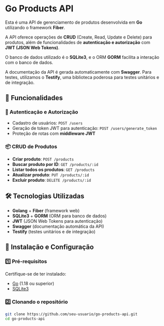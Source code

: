 # Go Products API

Esta é uma API de gerenciamento de produtos desenvolvida em **Go** utilizando o framework **Fiber**.

A API oferece operações de **CRUD** (Create, Read, Update e Delete) para produtos, além de funcionalidades de **autenticação e autorização** com **JWT (JSON Web Tokens)**.

O banco de dados utilizado é o **SQLite3**, e o ORM **GORM** facilita a interação com o banco de dados.

A documentação da API é gerada automaticamente com **Swagger**. Para testes, utilizamos o **Testify**, uma biblioteca poderosa para testes unitários e de integração.

## 🚀 Funcionalidades

### 🔐 Autenticação e Autorização
- Cadastro de usuários: `POST /users`
- Geração de token JWT para autenticação: `POST /users/generate_token`
- Proteção de rotas com **middleware JWT**

### 📦 CRUD de Produtos
- **Criar produto**: `POST /products`
- **Buscar produto por ID**: `GET /products/:id`
- **Listar todos os produtos**: `GET /products`
- **Atualizar produto**: `PUT /products/:id`
- **Excluir produto**: `DELETE /products/:id`

## 🛠 Tecnologias Utilizadas
- **Golang** + **Fiber** (framework web)
- **SQLite3** + **GORM** (ORM para banco de dados)
- **JWT** (JSON Web Tokens para autenticação)
- **Swagger** (documentação automática da API)
- **Testify** (testes unitários e de integração)

## 📖 Instalação e Configuração

### 1️⃣ Pré-requisitos
Certifique-se de ter instalado:
- [Go](https://go.dev/dl/) (1.18 ou superior)
- [SQLite3](https://www.sqlite.org/download.html)

### 2️⃣ Clonando o repositório
```sh
git clone https://github.com/seu-usuario/go-products-api.git
cd go-products-api
